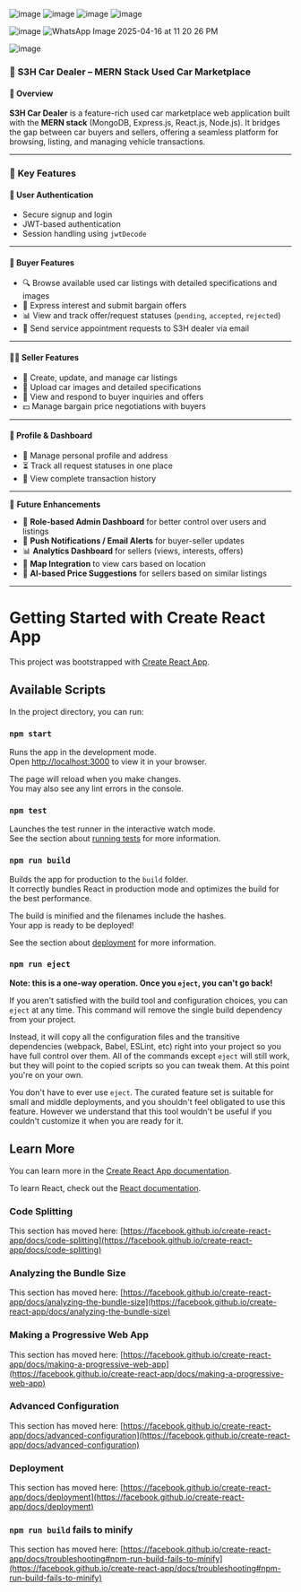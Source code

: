 ![image](https://github.com/user-attachments/assets/1fb54b35-5199-4dcc-b02f-29610c3d7770)
![image](https://github.com/user-attachments/assets/7f94c589-d00d-43ac-9f1e-1543273ced89)
![image](https://github.com/user-attachments/assets/39d90e4e-0c6d-4a7c-a266-01b8badb79a8)
![image](https://github.com/user-attachments/assets/3afba60b-26a2-473d-964f-8ff6c3817a36)

![image](https://github.com/user-attachments/assets/e6fb0b5d-0395-4873-beb5-04fa13c95838)
![WhatsApp Image 2025-04-16 at 11 20 26 PM](https://github.com/user-attachments/assets/fc51ffa8-d141-4ebe-80f5-72a2af5bc9d3)


![image](https://github.com/user-attachments/assets/615ed412-d97f-4754-bbb6-641025d047e6)

### 📌 **S3H Car Dealer – MERN Stack Used Car Marketplace**

#### 🧾 Overview  
**S3H Car Dealer** is a feature-rich used car marketplace web application built with the **MERN stack** (MongoDB, Express.js, React.js, Node.js). It bridges the gap between car buyers and sellers, offering a seamless platform for browsing, listing, and managing vehicle transactions.

---

### 🚀 **Key Features**

#### 🔐 **User Authentication**
- Secure signup and login  
- JWT-based authentication  
- Session handling using `jwtDecode`

---

#### 👤 **Buyer Features**
- 🔍 Browse available used car listings with detailed specifications and images  
- 💬 Express interest and submit bargain offers  
- 📊 View and track offer/request statuses (`pending`, `accepted`, `rejected`)
- 📧 Send service appointment requests to S3H dealer via email

---

#### 🧑‍💼 **Seller Features**
- 📝 Create, update, and manage car listings  
- 📸 Upload car images and detailed specifications  
- 💬 View and respond to buyer inquiries and offers  
- 💵 Manage bargain price negotiations with buyers

---

#### 📄 **Profile & Dashboard**
- 👤 Manage personal profile and address  
- ⏳ Track all request statuses in one place  
- 📜 View complete transaction history

---

🌱 **Future Enhancements**

- 🔐 **Role-based Admin Dashboard** for better control over users and listings 
- 📲 **Push Notifications / Email Alerts** for buyer-seller updates  
- 📊 **Analytics Dashboard** for sellers (views, interests, offers)  
- 📍 **Map Integration** to view cars based on location  
- 🧠 **AI-based Price Suggestions** for sellers based on similar listings  

---

# Getting Started with Create React App

This project was bootstrapped with [Create React App](https://github.com/facebook/create-react-app).

## Available Scripts

In the project directory, you can run:

### `npm start`

Runs the app in the development mode.\
Open [http://localhost:3000](http://localhost:3000) to view it in your browser.

The page will reload when you make changes.\
You may also see any lint errors in the console.

### `npm test`

Launches the test runner in the interactive watch mode.\
See the section about [running tests](https://facebook.github.io/create-react-app/docs/running-tests) for more information.

### `npm run build`

Builds the app for production to the `build` folder.\
It correctly bundles React in production mode and optimizes the build for the best performance.

The build is minified and the filenames include the hashes.\
Your app is ready to be deployed!

See the section about [deployment](https://facebook.github.io/create-react-app/docs/deployment) for more information.

### `npm run eject`

**Note: this is a one-way operation. Once you `eject`, you can't go back!**

If you aren't satisfied with the build tool and configuration choices, you can `eject` at any time. This command will remove the single build dependency from your project.

Instead, it will copy all the configuration files and the transitive dependencies (webpack, Babel, ESLint, etc) right into your project so you have full control over them. All of the commands except `eject` will still work, but they will point to the copied scripts so you can tweak them. At this point you're on your own.

You don't have to ever use `eject`. The curated feature set is suitable for small and middle deployments, and you shouldn't feel obligated to use this feature. However we understand that this tool wouldn't be useful if you couldn't customize it when you are ready for it.

## Learn More

You can learn more in the [Create React App documentation](https://facebook.github.io/create-react-app/docs/getting-started).

To learn React, check out the [React documentation](https://reactjs.org/).

### Code Splitting

This section has moved here: [https://facebook.github.io/create-react-app/docs/code-splitting](https://facebook.github.io/create-react-app/docs/code-splitting)

### Analyzing the Bundle Size

This section has moved here: [https://facebook.github.io/create-react-app/docs/analyzing-the-bundle-size](https://facebook.github.io/create-react-app/docs/analyzing-the-bundle-size)

### Making a Progressive Web App

This section has moved here: [https://facebook.github.io/create-react-app/docs/making-a-progressive-web-app](https://facebook.github.io/create-react-app/docs/making-a-progressive-web-app)

### Advanced Configuration

This section has moved here: [https://facebook.github.io/create-react-app/docs/advanced-configuration](https://facebook.github.io/create-react-app/docs/advanced-configuration)

### Deployment

This section has moved here: [https://facebook.github.io/create-react-app/docs/deployment](https://facebook.github.io/create-react-app/docs/deployment)

### `npm run build` fails to minify

This section has moved here: [https://facebook.github.io/create-react-app/docs/troubleshooting#npm-run-build-fails-to-minify](https://facebook.github.io/create-react-app/docs/troubleshooting#npm-run-build-fails-to-minify)
